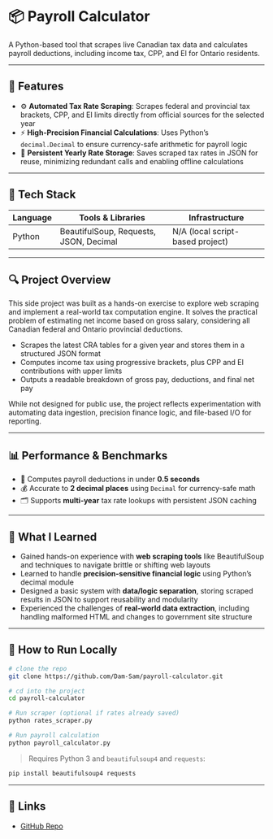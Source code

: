 # 📦 Payroll Calculator

A Python-based tool that scrapes live Canadian tax data and calculates payroll deductions, including income tax, CPP, and EI for Ontario residents.

---

## 🚀 Features

* ⚙️ **Automated Tax Rate Scraping**: Scrapes federal and provincial tax brackets, CPP, and EI limits directly from official sources for the selected year
* ⚡ **High-Precision Financial Calculations**: Uses Python’s `decimal.Decimal` to ensure currency-safe arithmetic for payroll logic
* 🔁 **Persistent Yearly Rate Storage**: Saves scraped tax rates in JSON for reuse, minimizing redundant calls and enabling offline calculations

---

## 🧱 Tech Stack

| Language | Tools & Libraries                      | Infrastructure                   |
| -------- | -------------------------------------- | -------------------------------- |
| Python   | BeautifulSoup, Requests, JSON, Decimal | N/A (local script-based project) |

---

## 🔍 Project Overview

This side project was built as a hands-on exercise to explore web scraping and implement a real-world tax computation engine.
It solves the practical problem of estimating net income based on gross salary, considering all Canadian federal and Ontario provincial deductions.

* Scrapes the latest CRA tables for a given year and stores them in a structured JSON format
* Computes income tax using progressive brackets, plus CPP and EI contributions with upper limits
* Outputs a readable breakdown of gross pay, deductions, and final net pay

While not designed for public use, the project reflects experimentation with automating data ingestion, precision finance logic, and file-based I/O for reporting.

---

## 📊 Performance & Benchmarks

* 🧾 Computes payroll deductions in under **0.5 seconds**
* 💰 Accurate to **2 decimal places** using `Decimal` for currency-safe math
* 🗂 Supports **multi-year** tax rate lookups with persistent JSON caching

---

## 🧠 What I Learned

* Gained hands-on experience with **web scraping tools** like BeautifulSoup and techniques to navigate brittle or shifting web layouts
* Learned to handle **precision-sensitive financial logic** using Python’s decimal module
* Designed a basic system with **data/logic separation**, storing scraped results in JSON to support reusability and modularity
* Experienced the challenges of **real-world data extraction**, including handling malformed HTML and changes to government site structure

---

## 🏁 How to Run Locally

```bash
# clone the repo
git clone https://github.com/Dam-Sam/payroll-calculator.git

# cd into the project
cd payroll-calculator

# Run scraper (optional if rates already saved)
python rates_scraper.py

# Run payroll calculation
python payroll_calculator.py
```

> Requires Python 3 and `beautifulsoup4` and `requests`:

```bash
pip install beautifulsoup4 requests
```

---

## 🔗 Links

* [GitHub Repo](https://github.com/Dam-Sam/payroll-calculator)
